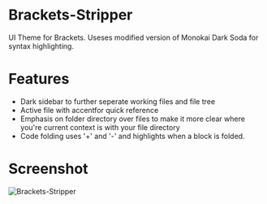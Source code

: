 # Brackets-Stripper
UI Theme for Brackets. Useses modified version of Monokai Dark Soda for syntax highlighting.

Features
===============
* Dark sidebar to further seperate working files and file tree
* Active file with accentfor quick reference
* Emphasis on folder directory over files to make it more clear where you're current context is with your file directory
* Code folding uses '+' and '-' and highlights when a block is folded.


Screenshot
===============
![Brackets-Stripper](http://s12.postimg.org/tpovj7j1p/stripper_ui.png)
